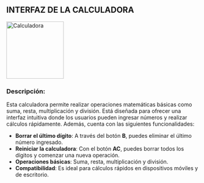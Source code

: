## INTERFAZ DE LA CALCULADORA
<img src="https://github.com/user-attachments/assets/fcc031c2-eb5f-4e44-a32f-dd38db54bf51" alt="Calculadora" width="150"/> 

### Descripción:
Esta calculadora permite realizar operaciones matemáticas básicas como suma, resta, multiplicación y división. Está diseñada para ofrecer una interfaz intuitiva donde los usuarios pueden ingresar números y realizar cálculos rápidamente. Además, cuenta con las siguientes funcionalidades:

- **Borrar el último dígito**: A través del botón **B**, puedes eliminar el último número ingresado.
- **Reiniciar la calculadora**: Con el botón **AC**, puedes borrar todos los dígitos y comenzar una nueva operación.
- **Operaciones básicas**: Suma, resta, multiplicación y división.
- **Compatibilidad**: Es ideal para cálculos rápidos en dispositivos móviles y de escritorio.
